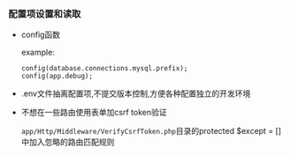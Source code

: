 ### 配置项设置和读取

- config函数

  example:
  
  ```
  config(database.connections.mysql.prefix);
  config(app.debug);
  ```
  
- .env文件抽离配置项,不提交版本控制,方便各种配置独立的开发环境

- 不想在一些路由使用表单加csrf token验证

  `app/Http/Middleware/VerifyCsrfToken.php`目录的protected $except = []中加入忽略的路由匹配规则
